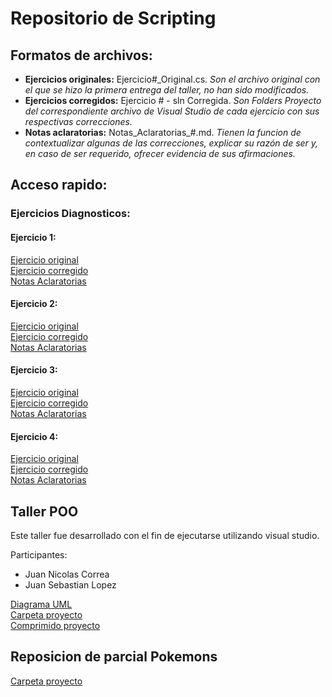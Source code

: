 # Repositorio de Scripting

## Formatos de archivos:

- **Ejercicios originales:** Ejercicio#_Original.cs. *Son el archivo original con el que se hizo la primera entrega del taller, no han sido modificados.*
- **Ejercicios corregidos:** Ejercicio # - sln Corregida. *Son Folders Proyecto del correspondiente archivo de Visual Studio de cada ejercicio con sus respectivas correcciones.*
- **Notas aclaratorias:** Notas_Aclaratorias_#.md. *Tienen la funcion de contextualizar algunas de las correcciones, explicar su razón de ser y, en caso de ser requerido, ofrecer evidencia de sus afirmaciones.*

## Acceso rapido:

### Ejercicios Diagnosticos:

  #### Ejercicio 1:
  [Ejercicio original](https://github.com/JFCL0/000509358-Scripting/blob/main/Ejercicios-Diagnosticos/Ejercicio-1/Ejercicio1_Original.cs)  
  [Ejercicio corregido](https://github.com/JFCL0/000509358-Scripting/tree/main/Ejercicios-Diagnosticos/Ejercicio-1/Ejercicio%201%20-%20sln%20corregida)  
  [Notas Aclaratorias](https://github.com/JFCL0/000509358-Scripting/blob/main/Ejercicios-Diagnosticos/Ejercicio-1/Notas_Aclaratorias_1.md)  

  #### Ejercicio 2:
  [Ejercicio original](https://github.com/JFCL0/000509358-Scripting/blob/main/Ejercicios-Diagnosticos/Ejercicio-2/Ejercicio2_Original.cs)  
  [Ejercicio corregido](https://github.com/JFCL0/000509358-Scripting/tree/main/Ejercicios-Diagnosticos/Ejercicio-2/Ejercicio%202%20-%20sln%20corregida)  
  [Notas Aclaratorias](https://github.com/JFCL0/000509358-Scripting/blob/main/Ejercicios-Diagnosticos/Ejercicio-2/Notas_Aclaratorias_2.md)  

  #### Ejercicio 3:
  [Ejercicio original](https://github.com/JFCL0/000509358-Scripting/blob/main/Ejercicios-Diagnosticos/Ejercicio-3/Ejercicio3_Original.cs)  
  [Ejercicio corregido](https://github.com/JFCL0/000509358-Scripting/tree/main/Ejercicios-Diagnosticos/Ejercicio-3/Ejercicio%203%20-%20sln%20corregida)  
  [Notas Aclaratorias](https://github.com/JFCL0/000509358-Scripting/blob/main/Ejercicios-Diagnosticos/Ejercicio-3/Notas_Aclaratorias_3.md)  

  #### Ejercicio 4:
  [Ejercicio original](https://github.com/JFCL0/000509358-Scripting/blob/main/Ejercicios-Diagnosticos/Ejercicio-4/Ejercicio4_Original.cs)  
  [Ejercicio corregido](https://github.com/JFCL0/000509358-Scripting/tree/main/Ejercicios-Diagnosticos/Ejercicio-4/Ejercicio%204%20-%20sln%20corregida)  
  [Notas Aclaratorias](https://github.com/JFCL0/000509358-Scripting/blob/main/Ejercicios-Diagnosticos/Ejercicio-4/Notas_Aclaratorias_4.md)  

## Taller POO

Este taller fue desarrollado con el fin de ejecutarse utilizando visual studio.

Participantes:

- Juan Nicolas Correa
- Juan Sebastian Lopez

[Diagrama UML](https://github.com/JFCL0/000509358-Scripting/blob/main/Taller%20POO/Diagrama%20UML.jpg)  
[Carpeta proyecto](https://github.com/JFCL0/000509358-Scripting/tree/main/Taller%20POO/Carpeta%20proyecto)  
[Comprimido proyecto](https://github.com/JFCL0/000509358-Scripting/blob/main/Taller%20POO/Proyecto%20comprimido.rar)

## Reposicion de parcial Pokemons

[Carpeta proyecto](https://github.com/JFCL0/000509358-Scripting/tree/main/Parcial%20Pokemons)
